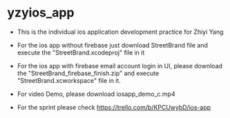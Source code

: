 # yzyios_app

  * This is the individual ios application development practice for Zhiyi Yang
  * For the ios app without firebase just download StreetBrand file and execute the "StreetBrand.xcodeproj" file in it
  
  * For the ios app with firebase email account login in UI, please download the "StreetBrand_firebase_finish.zip" and execute "StreetBrand.xcworkspace" file in it.
  
  * For video Demo, please download iosapp_demo_c.mp4
  
  * For the sprint please check https://trello.com/b/KPCUwybD/ios-app
